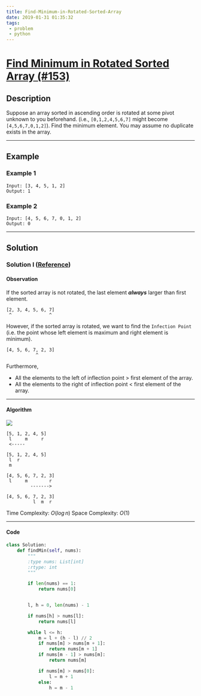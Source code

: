 ```yaml
---
title: Find-Minimum-in-Rotated-Sorted-Array
date: 2019-01-31 01:35:32
tags:
 - problem
 - python
---
```

# [Find Minimum in Rotated Sorted Array (#153)](https://leetcode.com/problems/find-minimum-in-rotated-sorted-array/)

## Description

Suppose an array sorted in ascending order is rotated at some pivot unknown to you beforehand.
(i.e.,  `[0,1,2,4,5,6,7]` might become  `[4,5,6,7,0,1,2]`).
Find the minimum element.
You may assume no duplicate exists in the array.

---

## Example

### Example 1

```
Input: [3, 4, 5, 1, 2]
Output: 1
```

### Example 2

```
Input: [4, 5, 6, 7, 0, 1, 2]
Output: 0
```

---

## Solution

### Solution I ([Reference](https://leetcode.com/articles/find-minimum-in-rotated-sorted-array/))

#### Observation

If the sorted array is not rotated, the last element ***always*** larger than first element.

```
[2, 3, 4, 5, 6, 7]
 ^              ^
```

However, if the sorted array is rotated, we want to find the `Infection Point` (i.e. the point whose left element is maximum and right element is minimum).
```
[4, 5, 6, 7, 2, 3]
           ^
```

Furthermore,

- All the elements to the left of inflection point > first element of the array.
- All the elements to the right of inflection point < first element of the array.

---

#### Algorithm

![](https://i.imgur.com/goTfIbm.png)


```
[5, 1, 2, 4, 5]
 l     m     r
 <-----

[5, 1, 2, 4, 5]
 l  r
 m
```

```
[4, 5, 6, 7, 2, 3]
 l     m        r
         ------->

[4, 5, 6, 7, 2, 3]
          l  m  r
```

Time Complexity: $O(log\,n)$
Space Complexity: $O(1)$

---

#### Code

```python
class Solution:
    def findMin(self, nums):
        """
        :type nums: List[int]
        :rtype: int
        """

        if len(nums) == 1:
            return nums[0]


        l, h = 0, len(nums) - 1

        if nums[h] > nums[l]:
            return nums[l]

        while l <= h:
            m = l + (h - l) // 2
            if nums[m] > nums[m + 1]:
                return nums[m + 1]
            if nums[m - 1] > nums[m]:
                return nums[m]

            if nums[m] > nums[0]:
                l = m + 1
            else:
                h = m - 1
```
